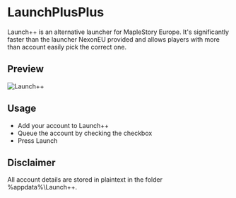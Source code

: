 # LaunchPlusPlus
Launch++ is an alternative launcher for MapleStory Europe. It's significantly faster than the launcher NexonEU provided and allows players with more than account easily pick the correct one.

## Preview
![Launch++](https://www.moopler.net/uploads/monthly_2015_09/2015-09-11_17_35_51-.png.af923ad2b8f0a1cd6c0367c9faf04312.png)

## Usage
* Add your account to Launch++
* Queue the account by checking the checkbox
* Press Launch

## Disclaimer
All account details are stored in plaintext in the folder %appdata%\Launch++.
